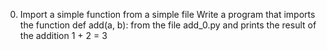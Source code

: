 0. Import a simple function from a simple file Write a program that imports the function def add(a, b): from the file add_0.py and prints the result of the addition 1 + 2 = 3 

